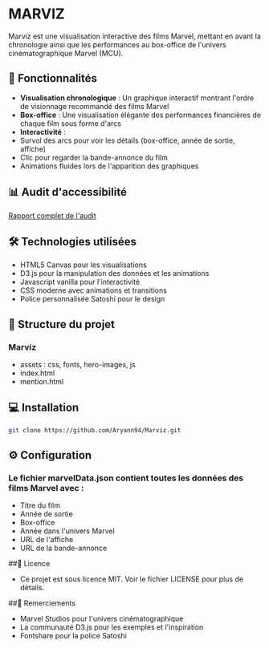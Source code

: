 # MARVIZ

Marviz est une visualisation interactive des films Marvel, mettant en avant la chronologie ainsi que les performances au box-office de l'univers cinématographique Marvel (MCU).

## 🎯 Fonctionnalités

- **Visualisation chronologique** : Un graphique interactif montrant l'ordre de visionnage recommandé des films Marvel
- **Box-office** : Une visualisation élégante des performances financières de chaque film sous forme d'arcs
- **Interactivité** :
 - Survol des arcs pour voir les détails (box-office, année de sortie, affiche)
 - Clic pour regarder la bande-annonce du film
 - Animations fluides lors de l'apparition des graphiques

## 📊 Audit d'accessibilité
[Rapport complet de l'audit](https://ara.numerique.gouv.fr/rapports/bk39LYgQKAM_a83ilon9e)

## 🛠 Technologies utilisées

- HTML5 Canvas pour les visualisations
- D3.js pour la manipulation des données et les animations
- Javascript vanilla pour l'interactivité
- CSS moderne avec animations et transitions
- Police personnalisée Satoshi pour le design

## 📁 Structure du projet
### Marviz
- assets : css, fonts, hero-images, js
- index.html
- mention.html

## 💻 Installation

```bash
git clone https://github.com/Aryann94/Marviz.git
```

## ⚙️ Configuration
### Le fichier marvelData.json contient toutes les données des films Marvel avec :
- Titre du film
- Année de sortie
- Box-office
- Année dans l'univers Marvel
- URL de l'affiche
- URL de la bande-annonce

##📝 Licence
- Ce projet est sous licence MIT. Voir le fichier LICENSE pour plus de détails.

##🙏 Remerciements
- Marvel Studios pour l'univers cinématographique
- La communauté D3.js pour les exemples et l'inspiration
- Fontshare pour la police Satoshi
